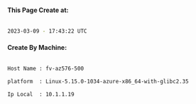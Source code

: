 
   
#### This Page Create at:

```bash

2023-03-09 - 17:43:22 UTC

```

#### Create By Machine:

```bash

Host Name : fv-az576-500

platform  : Linux-5.15.0-1034-azure-x86_64-with-glibc2.35

Ip Local  : 10.1.1.19

```

